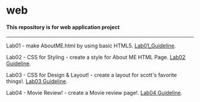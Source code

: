 # web
#### This repository is for web application project 

---
Lab01 - make AboutME.html by using basic HTML5.
[Lab01_Guideline](https://selab.hanyang.ac.kr/courses/cse326/2019/lecture/02-html.html#slide44).

Lab02 - CSS for Styling - create a style for About ME HTML Page.
[Lab02 Guideline](https://selab.hanyang.ac.kr/courses/cse326/2019/labs/lab2-aboutme(CSS).html#slide1).


Lab03 - CSS for Design & Layout! - create a layout for  scott's favorite things!.
[Lab03 Guideline](https://selab.hanyang.ac.kr/courses/cse326/2019/labs/lab3-favorite.html).


Lab04 - Movie Review! - create a Movie review page!.
[Lab04 Guideline](https://selab.hanyang.ac.kr/courses/cse326/2019/labs/lab4-movieReview.html).

